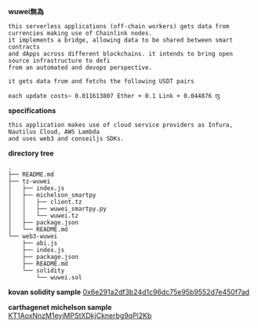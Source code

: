**wuwei無為**
``` 
this serverless applications (off-chain workers) gets data from currencies making use of Chainlink nodes.
it implements a bridge, allowing data to be shared between smart contracts
and dApps across different blockchains. it intends to bring open source infrastructure to defi
from an automated and devops perspective.

it gets data from and fetchs the following USDT pairs

each update costs~ 0.011613807 Ether + 0.1 Link + 0.044876 ꜩ
``` 
**specifications** 
``` 
this application makes use of cloud service providers as Infura, Nautilus Cloud, AWS Lambda 
and uses web3 and conseiljs SDKs.
```
**directory tree**
```
.
├── README.md
├── tz-wuwei
│   ├── index.js
│   ├── michelson_smartpy
│   │   ├── client.tz
│   │   ├── wuwei_smartpy.py
│   │   └── wuwei.tz
│   ├── package.json
│   └── README.md
└── web3-wuwei
    ├── abi.js
    ├── index.js
    ├── package.json
    ├── README.md
    └── solidity
        └── wuwei.sol
```

**kovan solidity sample**
[0x6e291a2df3b24d1c96dc75e95b9552d7e450f7ad](https://kovan.etherscan.io/address/0x6e291a2df3b24d1c96dc75e95b9552d7e450f7ad)

**carthagenet michelson sample** 
[KT1AoxNnzM1eyjMPStXDkjCknerbg9qPi2Kb](https://better-call.dev/carthagenet/KT1AoxNnzM1eyjMPStXDkjCknerbg9qPi2Kb/operations)
